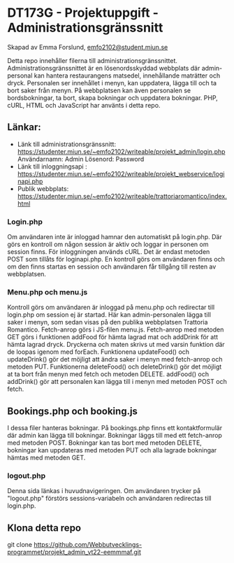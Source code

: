 # DT173G - Projektuppgift - Administrationsgränssnitt
Skapad av Emma Forslund, emfo2102@student.miun.se

Detta repo innehåller filerna till administrationsgränssnittet. Administrationsgränssnittet är en lösenordsskyddad webbplats där admin-personal kan hantera restaurangens matsedel, innehållande maträtter och dryck. Personalen ser innehållet i menyn, kan uppdatera, lägga till och ta bort saker från menyn. På webbplatsen kan även personalen se bordsbokningar, ta bort, skapa bokningar och uppdatera bokningar. PHP, cURL, HTML och JavaScript har använts i detta repo.

## Länkar:
* Länk till administrationsgränssnitt: https://studenter.miun.se/~emfo2102/writeable/projekt_admin/login.php
Användarnamn: Admin
Lösenord: Password
* Länk till inloggningsapi : https://studenter.miun.se/~emfo2102/writeable/projekt_webservice/loginapi.php
* Publik webbplats: https://studenter.miun.se/~emfo2102/writeable/trattoriaromantico/index.html

### Login.php
Om användaren inte är inloggad hamnar den automatiskt på login.php. Där görs en kontroll om någon session är aktiv och loggar in personen om session finns. För inloggningen används cURL. Det är endast metoden POST som tillåts för loginapi.php. En kontroll görs om användaren finns och om den finns startas en session och användaren får tillgång till resten av webbplatsen.

### Menu.php och menu.js
Kontroll görs om användaren är inloggad på menu.php och redirectar till login.php om session ej är startad. Här kan admin-personalen lägga till saker i menyn, som sedan visas på den publika webbplatsen Trattoria Romantico. Fetch-anrop görs i JS-filen menu.js. Fetch-anrop med metoden GET görs i funktionen addFood för hämta lagrad mat och addDrink för att hämta lagrad dryck. Dryckerna och maten skrivs ut med varsin funktion där de loopas igenom med forEach. Funktionena updateFood() och updateDrink() gör det möjligt att ändra saker i menyn med fetch-anrop och metoden PUT. Funktionerna deleteFood() och deleteDrink() gör det möjligt at ta bort från menyn med fetch och metoden DELETE. addFood() och addDrink() gör att personalen kan lägga till i menyn med metoden POST och fetch.

## Bookings.php och booking.js
I dessa filer hanteras bokningar. På bookings.php finns ett kontaktformulär där admin kan lägga till bokningar. Bokningar läggs till med ett fetch-anrop med metoden POST. Bokningar kan tas bort med metoden DELETE, bokningar kan uppdateras med metoden PUT och alla lagrade bokningar hämtas med metoden GET. 

### logout.php
Denna sida länkas i huvudnavigeringen. Om användaren trycker på "logout.php" förstörs sessions-variabeln och användaren redirectas till login.php.

## Klona detta repo
git clone https://github.com/Webbutvecklings-programmet/projekt_admin_vt22-eemmmaf.git

